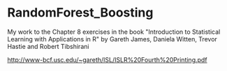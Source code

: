 # RandomForest_Boosting
My work to the Chapter 8 exercises in the book "Introduction to Statistical Learning with Applications in R" by Gareth James, Daniela Witten, Trevor Hastie and Robert Tibshirani

http://www-bcf.usc.edu/~gareth/ISL/ISLR%20Fourth%20Printing.pdf

